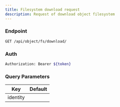 ```yaml
---
title: Filesystem download request
description: Request of download object filesystem
---
```


### Endpoint

```bash
GET /api/object/fs/download/
```

### Auth

```bash
Authorization: Bearer ${token}
```

### Query Parameters

| Key | Default |
|-----|---------|
| identity |  |

